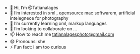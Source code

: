 - 👋 Hi, I’m @Tatianalages
- 👀 I’m interested in xml , opensource mac softwarem, artificial intelegnece for photography
- 🌱 I’m currently learning xml, markup languages
- 💞️ I’m looking to collaborate on ...
- 📫 How to reach me tatianalagesphoto@gmail.com
- 😄 Pronouns: she
- ⚡ Fun fact: i am too curious 

<!---
Tatianalages/Tatianalages is a ✨ special ✨ repository because its `README.md` (this file) appears on your GitHub profile.
You can click the Preview link to take a look at your changes.
--->
